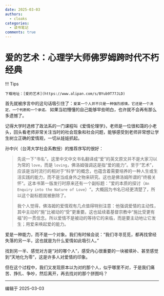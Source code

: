 ```yaml
---
date: 2025-03-03
authors:
  - cloaks
categories:
  - 读书笔记
comments: true
---
```


# 爱的艺术：心理学大师佛罗姆跨时代不朽经典

!!! Tips

    下载地址：[爱的艺术](https://www.alipan.com/s/BYub9T77JLD)

首先就被序言中的这句话吸引住了：`爱某一个人并不只是一种强烈感情，它还是一个决定、一个判断和一个承诺。` 如果当初懵懂的自己能够早些明白，也许就不会再有那么多遗憾了。

记得大学时选修了政法系的一门课程叫《爱情伦理学》，老师是一位很和蔼的小老头，回头看老师非常关注当时的社会现象和社会问题，能够感受到老师非常想让学生树立正确的爱情观，一切从娃娃抓起。

<!-- more -->

孙中兴（台湾大学社会系教授）的推荐序写的很好：

> 先说一下“书名”。这里中文中文书名翻译成“爱”的英文原文并不是大家习以为常的 `love`，而是 `loving`，佛洛姆强调这是指“爱的能力”。至于“艺术”，应该是当时流行的相对于“科学”的概念，也蕴含着需要培养的一种人生或生活实践的能力，而不是当成身外之物来研究。这也是佛洛姆所谓的”终极关怀“。这本书第一版发行时原来还有一个副标题：”爱的本质的探讨（`An Enquiry into the Nature of Love`）“。大概因为书名已经更清楚了，所以这个副标题就被删除了。
> 
> 我个人觉得，佛洛姆的爱情观有几点值得特别注意：他强调爱情的主动性，其中主动的“施”比被动的“受”更重要。这也延续着基督宗教中“施比受更有福”的一贯信念。所以爱情不是被动的等待它的来临，而是要主动地让它发生；用爱来唤起爱的能力。

爱是一种能力，而不是一个对象。我们有时候会说：“我们寻寻觅觅，都再找曾经失落的另一半，这也就是为什么爱情如此吸引人。”

找到另一半、感觉对方是“对的哪个人”，感受内心很重要的一块被填补、甚至感觉到“天地化为零”，这是许多人对爱情的印象。

但在这个过程中，我们又发现原本以为对的那个人，似乎哪里不对，于是我们痛苦、挣扎、争吵，然后离开，再去找对的那个拼图吗？

---

编辑于 2025-03-03